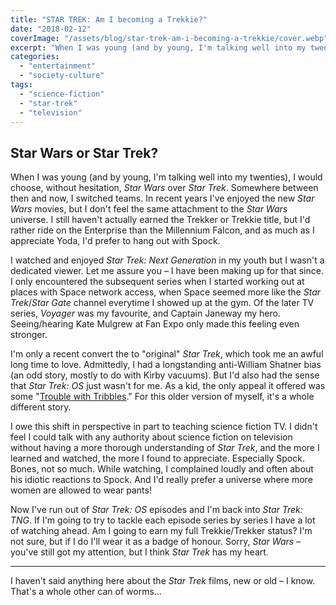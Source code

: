 ```yaml
---
title: "STAR TREK: Am I becoming a Trekkie?"
date: "2018-02-12"
coverImage: "/assets/blog/star-trek-am-i-becoming-a-trekkie/cover.webp"
excerpt: "When I was young (and by young, I'm talking well into my twenties), I would choose, without hesitation, Star Wars over Star Trek. Somewhere between then and now, I switched teams…"
categories:
  - "entertainment"
  - "society-culture"
tags:
  - "science-fiction"
  - "star-trek"
  - "television"
---
```


## Star Wars or Star Trek?

When I was young (and by young, I'm talking well into my twenties), I would choose, without hesitation, _Star Wars_ over _Star Trek_. Somewhere between then and now, I switched teams. In recent years I've enjoyed the new _Star Wars_ movies, but I don't feel the same attachment to the _Star Wars_ universe. I still haven't actually earned the Trekker or Trekkie title, but I'd rather ride on the Enterprise than the Millennium Falcon, and as much as I appreciate Yoda, I'd prefer to hang out with Spock.

I watched and enjoyed _Star Trek: Next Generation_ in my youth but I wasn't a dedicated viewer. Let me assure you – I have been making up for that since. I only encountered the subsequent series when I started working out at places with Space network access, when Space seemed more like the _Star Trek_/_Star Gate_ channel everytime I showed up at the gym. Of the later TV series, _Voyager_ was my favourite, and Captain Janeway my hero. Seeing/hearing Kate Mulgrew at Fan Expo only made this feeling even stronger.

I'm only a recent convert the to "original" _Star Trek_, which took me an awful long time to love. Admittedly, I had a longstanding anti-William Shatner bias (an odd story, mostly to do with Kirby vacuums). But I'd also had the sense that _Star Trek: OS_ just wasn't for me. As a kid, the only appeal it offered was some "[Trouble with Tribbles](http://www.startrek.com/database_article/trouble-with-tribbles-the)." For this older version of myself, it's a whole different story.

I owe this shift in perspective in part to teaching science fiction TV. I didn't feel I could talk with any authority about science fiction on television without having a more thorough understanding of _Star Trek_, and the more I learned and watched, the more I found to appreciate. Especially Spock. Bones, not so much. While watching, I complained loudly and often about his idiotic reactions to Spock. And I'd really prefer a universe where more women are allowed to wear pants!

Now I've run out of _Star Trek: OS_ episodes and I'm back into _Star Trek: TNG_. If I'm going to try to tackle each episode series by series I have a lot of watching ahead. Am I going to earn my full Trekkie/Trekker status? I'm not sure, but if I do I'll wear it as a badge of honour. Sorry, _Star Wars_ – you've still got my attention, but I think _Star Trek_ has my heart.

* * *

I haven't said anything here about the _Star Trek_ films, new or old – I know. That's a whole other can of worms...

